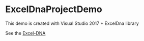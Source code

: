 # ExcelDnaProjectDemo



This demo is created with Visual Studio 2017 + ExcelDna library



See the [Excel-DNA](https://github.com/Excel-DNA/ExcelDna) 
